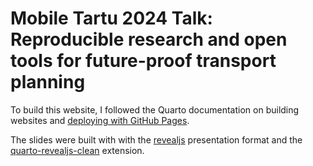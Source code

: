 # Mobile Tartu 2024 Talk: Reproducible research and open tools for future-proof transport planning

To build this website, I followed the Quarto documentation on building websites and [deploying with GitHub Pages](https://quarto.org/docs/publishing/github-pages.html).

The slides were built with with the [revealjs](https://quarto.org/docs/presentations/revealjs/) presentation format and the [quarto-revealjs-clean](https://github.com/grantmcdermott/quarto-revealjs-clean) extension.